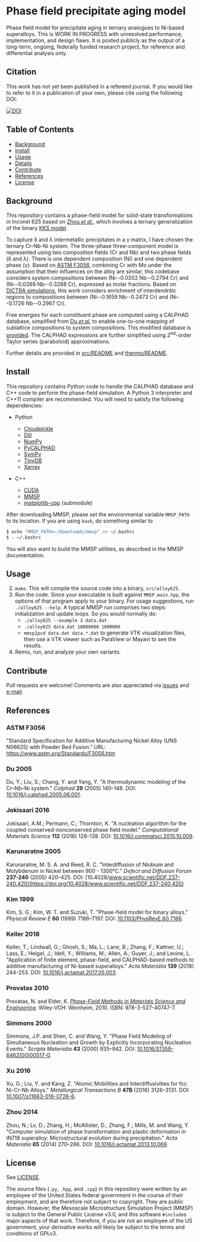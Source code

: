 # Phase field precipitate aging model

Phase field model for precipitate aging in ternary analogues to Ni-based
superalloys. This is WORK IN PROGRESS with unresolved performance,
implementation, and design flaws. It is posted publicly as the output of a
long-term, ongoing, federally funded research project, for reference and
differential analysis only.

## Citation

This work has not yet been published in a refereed journal. If you would like to
refer to it in a publication of your own, please cite using the following DOI:

[![DOI](https://zenodo.org/badge/80764108.svg)](https://zenodo.org/badge/latestdoi/80764108)

## Table of Contents

- [Background](#background)
- [Install](#install)
- [Usage](#usage)
- [Details](#details)
- [Contribute](#contribute)
- [References](#references)
- [License](#license)

## Background

This repository contains a phase-field model for solid-state
transformations in Inconel 625 based on [Zhou *et al.*](#zhou-2014), which
involves a ternary generalization of the binary [KKS model](#kim-1999).

To capture δ and λ intermetallic precipitates in a γ matrix, I have chosen the
ternary Cr-Nb-Ni system. The three-phase three-component model is represented
using two composition fields (Cr and Nb) and two phase fields (δ and λ). There
is one dependent composition (Ni) and one dependent phase (γ). Based on
[ASTM F3056](#astm-f3056), combining Cr with Mo under the assumption that their
influences on the alloy are similar, this codebase considers system compositions
between (Ni--0.0202 Nb--0.2794 Cr) and (Ni--0.0269 Nb--0.3288 Cr), expressed as
molar fractions. Based on [DICTRA simulations](#keller-2018), this work
considers enrichment of interdendritic regions to compositions between
(Ni--0.1659 Nb--0.2473 Cr) and (Ni--0.1726 Nb--0.2967 Cr).

Free energies for each constituent phase are computed using a CALPHAD database,
simplified from [Du *et al.*](#du-2005) to enable one-to-one mapping of
sublattice compositions to system compositions. This modified database is
[provided](Du_Cr-Nb-Ni_simple.tdb). The CALPHAD expressions are further
simplified using 2<sup>nd</sup>-order Taylor series (paraboloid) approximations.

Further details are provided in [src/README](src/README.md) and
[thermo/README](thermo/README.md).

## Install

This repository contains Python code to handle the CALPHAD database and C++ code
to perform the phase-field simulation. A Python 3 interpreter and C++11 compiler
are recommended. You will need to satisfy the following dependencies:

- Python
  - [Cloudpickle](https://github.com/cloudpipe/cloudpickle)
  - [Dill](https://github.com/uqfoundation/dill)
  - [NumPy](https://www.numpy.org/)
  - [PyCALPHAD](http://pycalphad.readthedocs.io/)
  - [SymPy](http://www.sympy.org/)
  - [TinyDB](https://tinydb.readthedocs.io/)
  - [Xarray](http://xarray.pydata.org/)

- C++
  - [CUDA](https://developer.nvidia.com/cuda-toolkit)
  - [MMSP](https://github.com/mesoscale/mmsp)
  - [matplotlib-cpp](https://github.com/tkphd/matplotlib-cpp/tree/develop) (submodule)

After downloading MMSP, please set the environmental variable `MMSP_PATH`
to its location. If you are using `bash`, do something similar to

```bash
$ echo "MMSP_PATH=~/Downloads/mmsp" >> ~/.bashrc
$ . ~/.bashrc
```

You will also want to build the MMSP utilities, as described in the MMSP
documentation.

## Usage

2. `make`. This will compile the source code into a binary, `src/alloy625`.
3. Run the code. Since your executable is built against `MMSP.main.hpp`,
   the options of that program apply to your binary. For usage suggestions,
   run `./alloy625 --help`. A typical MMSP run comprises two steps:
   initialization and update loops. So you would normally do:
   - `./alloy625 --example 2 data.dat`
   - `./alloy625 data.dat 10000000 1000000`
   - `mmsp2pvd data.dat data.*.dat` to generate VTK visualization
     files, then use a VTK viewer such as ParaView or Mayavi to see the
     results.
4. Remix, run, and analyze your own variants.

## Contribute

Pull requests are welcome! Comments are also appreciated via
[issues](https://github.com/usnistgov/phasefield-precipitate-aging/issues)
and [e-mail](mailto:trevor.keller@nist.gov).

## References

### ASTM F3056

  "Standard Specification for Additive Manufacturing Nickel Alloy (UNS N06625)
  with Powder Bed Fusion."
  URL: https://www.astm.org/Standards/F3056.htm

### Du 2005

  Du, Y.; Liu, S.; Chang, Y. and Yang, Y.
  "A thermodynamic modeling of the Cr–Nb–Ni system."
  *Calphad* **29** (2005) 140–148.
  DOI: [10.1016/j.calphad.2005.06.001](https://doi.org/10.1016/j.calphad.2005.06.001).

### Jokisaari 2016

  Jokisaari, A.M.; Permann, C.; Thornton, K.
  "A nucleation algorithm for the coupled conserved-nonconserved phase field model."
  *Computational Materials Science* **112** (2016) 128–138.
  DOI: [10.1016/j.commatsci.2015.10.009](https://doi.org/10.1016/j.commatsci.2015.10.009).

### Karunaratne 2005

  Karunaratne, M. S. A. and Reed, R. C.
  "Interdiffusion of Niobium and Molybdenum in Nickel between 900 - 1300&deg;C."
  *Defect and Diffusion Forum* **237-240** (2005) 420–425.
  DOI: [10.4028/www.scientific.net/DDF.237-240.420](https://doi.org/10.4028/www.scientific.net/DDF.237-240.420)

### Kim 1999

  Kim, S. G.; Kim, W. T. and Suzuki, T.
  "Phase-field model for binary alloys."
  *Physical Review E* **60** (1999) 7186–7197.
  DOI: [10.1103/PhysRevE.60.7186](https://doi.org/10.1103/PhysRevE.60.7186).

### Keller 2018

  Keller, T.; Lindwall, G.; Ghosh, S.; Ma, L.; Lane, B.; Zhang, F.; Kattner, U.; Lass, E.; Heigel, J.; Idell, Y.; Williams, M.; Allen, A.; Guyer, J.; and Levine, L.
  "Application of finite element, phase-field, and CALPHAD-based methods to additive manufacturing of Ni-based superalloys."
  *Acta Materialia* **139** (2018) 244-253.
  DOI: [10.1016/j.actamat.2017.05.003](https://doi.org/10.1016/j.actamat.2017.05.003).

### Provatas 2010

  Provatas, N. and Elder, K.
  [*Phase-Field Methods in Materials Science and Engineering*](http://www.wiley.com/WileyCDA/WileyTitle/productCd-3527407472.html).
  Wiley-VCH: Weinheim, 2010. ISBN: 978-3-527-40747-7.

### Simmons 2000

  Simmons, J.P. and Shen, C. and Wang, Y.
  "Phase Field Modeling of Simultaneous Nucleation and Growth by Explicitly
  Incorporating Nucleation Events." *Scripta Materialia* **43** (2000) 935–942.
  DOI: [10.1016/S1359-6462(00)00517-0](https://doi.org/10.1016/S1359-6462(00)00517-0).

### Xu 2016

  Xu, G.; Liu, Y. and Kang, Z.
  "Atomic Mobilities and Interdiffusivities for fcc Ni-Cr-Nb Alloys."
  *Metallurgical Transactions B* **47B** (2016) 3126–3131.
  DOI: [10.1007/s11663-016-0726-6](https://doi.org/10.1007/s11663-016-0726-6).

### Zhou 2014

  Zhou, N.; Lv, D.; Zhang, H.; McAllister, D.; Zhang, F.; Mills, M. and
  Wang, Y. "Computer simulation of phase transformation and plastic
  deformation in IN718 superalloy: Microstructural evolution during
  precipitation." *Acta Materialia* **65** (2014) 270–286. DOI:
  [10.1016/j.actamat.2013.10.069](https://doi.org/10.1016/j.actamat.2013.10.069).

## License

See [LICENSE](LICENSE.md).

The source files (`.py`, `.hpp`, and `.cpp`) in this repository
were written by an employee of the United States federal government in the
course of their employment, and are therefore not subject to copyright.
They are public domain. However, the Mesoscale Microstructure Simulation
Project (MMSP) is subject to the General Public License v3.0, and this
software `#include`s major aspects of that work. Therefore, if you are
not an employee of the US government, your derivative works will likely be
subject to the terms and conditions of GPLv3.
